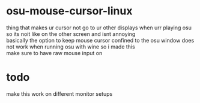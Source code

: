 # osu-mouse-cursor-linux
thing that makes ur cursor not go to ur other displays when urr playing osu so its noit like on the other screen and isnt annoying  
basically the option to keep mouse cursor confined to the osu window does not work when running osu with wine so i made this  
make sure to have raw mouse input on  

# todo
make this work on different monitor setups 
